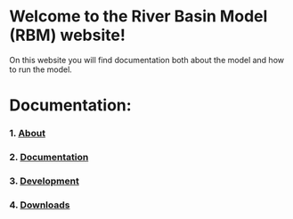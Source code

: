 # Welcome to the River Basin Model (RBM) website!

On this website you will find documentation both about the model and how to run the model.

# Documentation:

### 1.  [About](Overview/ModelOverview.md)
### 2.  [Documentation](Documentation/UserGuide.md)
### 3.  [Development](Development/ModelDevelopment.md)
### 4.  [Downloads](Datasets/Datasets.md)